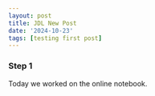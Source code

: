 ```yaml
---
layout: post
title: JDL New Post
date: '2024-10-23'
tags: [testing first post]
---
```


### Step 1
Today we worked on the online notebook.
